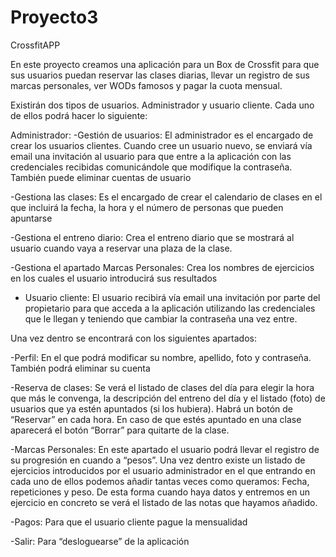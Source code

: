 # Proyecto3
CrossfitAPP

En este proyecto creamos una aplicación para un Box de Crossfit para que sus usuarios puedan reservar las clases diarias, llevar un registro de sus marcas personales, ver WODs famosos y pagar la cuota mensual.

Existirán dos tipos de usuarios. Administrador y usuario cliente. Cada uno de ellos podrá hacer lo siguiente:

Administrador:
-Gestión de usuarios:
El administrador es el encargado de crear los usuarios clientes. Cuando cree un usuario nuevo, se enviará vía email una invitación al usuario para que entre a la aplicación con las credenciales recibidas comunicándole que modifique la contraseña. 
También puede eliminar cuentas de usuario

-Gestiona las clases: 
Es el encargado de crear el calendario de clases en el que incluirá la fecha, la hora y el número de personas que pueden apuntarse

-Gestiona el entreno diario: 
Crea el entreno diario que se mostrará al usuario cuando vaya a reservar una plaza de la clase.

-Gestiona el apartado Marcas Personales:
Crea los nombres de ejercicios en los cuales el usuario introducirá sus resultados

-	Usuario cliente:
El usuario recibirá vía email una invitación por parte del propietario para que acceda a la aplicación utilizando las credenciales que le llegan y teniendo que cambiar la contraseña una vez entre.

Una vez dentro se encontrará con los siguientes apartados:

-Perfil: 
En el que podrá modificar su nombre, apellido, foto y contraseña. También podrá eliminar su cuenta

-Reserva de clases: 
Se verá el listado de clases del día para elegir la hora que más le convenga, la descripción del entreno del día y el listado (foto) de usuarios que ya estén apuntados (si los hubiera). Habrá un botón de “Reservar” en cada hora.
En caso de que estés apuntado en una clase aparecerá el botón “Borrar” para quitarte de la clase.


-Marcas Personales:
En este apartado el usuario podrá llevar el registro de su progresión en cuando a “pesos”.
Una vez dentro existe un listado de ejercicios introducidos por el usuario administrador en el que entrando en cada uno de ellos podemos añadir tantas veces como queramos: Fecha, repeticiones y peso. 
De esta forma cuando haya datos y entremos en un ejercicio en concreto se verá el listado de las notas que hayamos añadido.

-Pagos:
Para que el usuario cliente pague la mensualidad

-Salir: 
Para “desloguearse” de la aplicación
